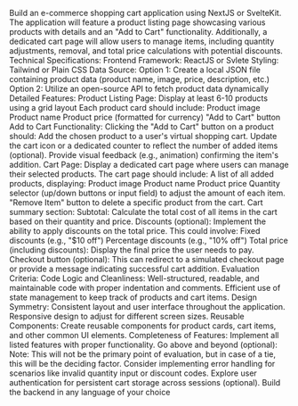 Build an e-commerce shopping cart application using NextJS or SvelteKit. The application will feature a product listing page showcasing various products with details and an "Add to Cart" functionality. Additionally, a dedicated cart page will allow users to manage items, including quantity adjustments, removal, and total price calculations with potential discounts.
Technical Specifications:
Frontend Framework: ReactJS or Svlete
Styling: Tailwind or Plain CSS
Data Source:
Option 1: Create a local JSON file containing product data (product name, image, price, description, etc.)
Option 2: Utilize an open-source API to fetch product data dynamically
Detailed Features:
Product Listing Page:
Display at least 6-10 products using a grid layout
Each product card should include:
Product image
Product name
Product price (formatted for currency)
"Add to Cart" button
Add to Cart Functionality:
Clicking the "Add to Cart" button on a product should:
Add the chosen product to a user's virtual shopping cart.
Update the cart icon or a dedicated counter to reflect the number of added items (optional).
Provide visual feedback (e.g., animation) confirming the item's addition.
Cart Page:
Display a dedicated cart page where users can manage their selected products.
The cart page should include:
A list of all added products, displaying:
Product image
Product name
Product price
Quantity selector (up/down buttons or input field) to adjust the amount of each item.
"Remove Item" button to delete a specific product from the cart.
Cart summary section:
Subtotal: Calculate the total cost of all items in the cart based on their quantity and price.
Discounts (optional): Implement the ability to apply discounts on the total price. This could involve:
Fixed discounts (e.g., "$10 off")
Percentage discounts (e.g., "10% off")
Total price (including discounts): Display the final price the user needs to pay.
Checkout button (optional): This can redirect to a simulated checkout page or provide a message indicating successful cart addition.
Evaluation Criteria:
Code Logic and Cleanliness:
Well-structured, readable, and maintainable code with proper indentation and comments.
Efficient use of state management to keep track of products and cart items.
Design Symmetry:
Consistent layout and user interface throughout the application.
Responsive design to adjust for different screen sizes.
Reusable Components:
Create reusable components for product cards, cart items, and other common UI elements.
Completeness of Features:
Implement all listed features with proper functionality.
Go above and beyond (optional):
Note: This will not be the primary point of evaluation, but in case of a tie, this will be the deciding factor.
Consider implementing error handling for scenarios like invalid quantity input or discount codes.
Explore user authentication for persistent cart storage across sessions (optional).
Build the backend in any language of your choice
